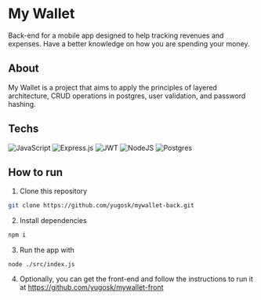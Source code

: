 # My Wallet

Back-end for a mobile app designed to help tracking revenues and expenses. Have a better knowledge on how you are spending your money.

## About

My Wallet is a project that aims to apply the principles of layered architecture, CRUD operations in postgres, user validation, and password hashing.

## Techs

![JavaScript](https://img.shields.io/badge/javascript-%23323330.svg?style=for-the-badge&logo=javascript&logoColor=%23F7DF1E) ![Express.js](https://img.shields.io/badge/express.js-%23404d59.svg?style=for-the-badge&logo=express&logoColor=%2361DAFB) ![JWT](https://img.shields.io/badge/JWT-black?style=for-the-badge&logo=JSON%20web%20tokens) ![NodeJS](https://img.shields.io/badge/node.js-6DA55F?style=for-the-badge&logo=node.js&logoColor=white) ![Postgres](https://img.shields.io/badge/postgres-%23316192.svg?style=for-the-badge&logo=postgresql&logoColor=white)

## How to run

1. Clone this repository

```bash
git clone https://github.com/yugosk/mywallet-back.git
```

2. Install dependencies

```bash
npm i
```

3. Run the app with

```
node ./src/index.js
```

4. Optionally, you can get the front-end and follow the instructions to run it at https://github.com/yugosk/mywallet-front
